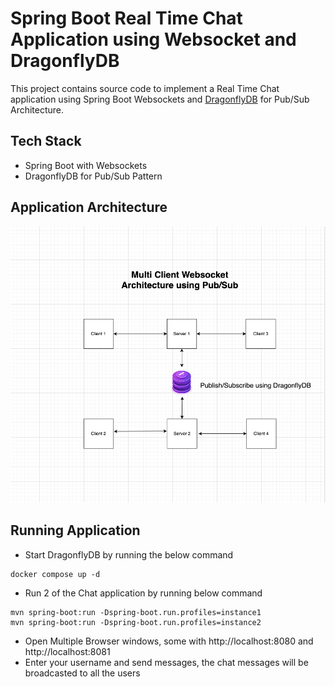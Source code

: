 # Spring Boot Real Time Chat Application using Websocket and DragonflyDB

This project contains source code to implement a Real Time Chat application using Spring Boot Websockets and [DragonflyDB](https://www.dragonflydb.io/) for Pub/Sub Architecture.

## Tech Stack

- Spring Boot with Websockets
- DragonflyDB for Pub/Sub Pattern

## Application Architecture

![img.png](img.png)

## Running Application

- Start DragonflyDB by running the below command
```text
docker compose up -d
```
- Run 2 of the Chat application by running below command
```text
mvn spring-boot:run -Dspring-boot.run.profiles=instance1
mvn spring-boot:run -Dspring-boot.run.profiles=instance2
```
- Open Multiple Browser windows, some with http://localhost:8080 and http://localhost:8081
- Enter your username and send messages, the chat messages will be broadcasted to all the users